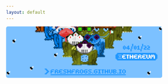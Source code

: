 ```yaml
---
layout: default
---
```

<title>Fresh Frogs NFT</title>
<img src="/assets/frogs/twitterBanner2.png" style="border-radius: 5px; max-width: 85%;">